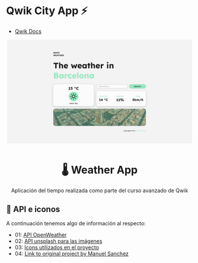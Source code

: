 # Qwik City App ⚡️

- [Qwik Docs](https://qwik.builder.io/)
<div align="center" style="margin-bottom: 10px;" >

<img alt="Proyecto Weather App" src="./public/project-weather-app.png" width="500" style="margin-bottom: 10px;" />

# 🌡️ Weather App

Aplicación del tiempo realizada como parte del curso avanzado de Qwik

</div>

## 💾 API e iconos

A continuación tenemos algo de información al respecto:

- 01: [API OpenWeather](https://openweathermap.org/api/)
- 02: [API unsplash para las imágenes](https://unsplash.com/developers/)
- 03: [Icons utilizados en el proyecto](https://erikflowers.github.io/weather-icons/)
- 04: [Link to original project by Manuel Sanchez](https://github.com/manuelsanchezweb/qwik-curso-avanzado/tree/main/projects/02-weather-app)

